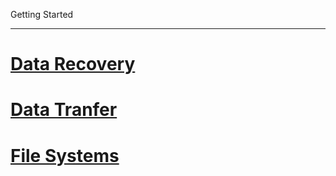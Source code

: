 Getting Started

---

<!-- use only links inside h1, h2, h3 and h4 -->


# [Data Recovery](https://eth-cscs.github.io/production/storage/data_recovery)
# [Data Tranfer](https://eth-cscs.github.io/production/storage/data_transfer)
# [File Systems](https://eth-cscs.github.io/production/storage/file_systems)
